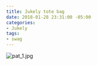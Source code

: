 ```yaml
---
title: Jukely tote bag
date: 2018-01-28 23:31:00 -05:00
categories:
- Jukely
tags:
- swag
---
```


![pat_1.jpg](/uploads/pat_1.jpg)